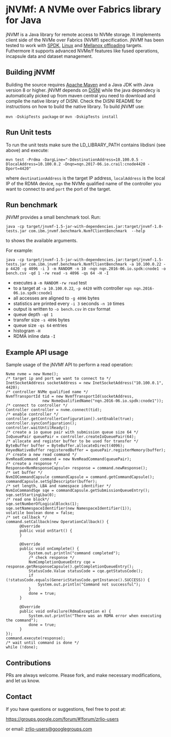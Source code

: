 <!--
{% comment %}

Copyright (C) 2018, IBM Corporation

Licensed to the Apache Software Foundation (ASF) under one or more
contributor license agreements.  See the NOTICE file distributed with
this work for additional information regarding copyright ownership.
The ASF licenses this file to You under the Apache License, Version 2.0
(the "License"); you may not use this file except in compliance with
the License.  You may obtain a copy of the License at

   http://www.apache.org/licenses/LICENSE-2.0

Unless required by applicable law or agreed to in writing, software
distributed under the License is distributed on an "AS IS" BASIS,
WITHOUT WARRANTIES OR CONDITIONS OF ANY KIND, either express or implied.
See the License for the specific language governing permissions and
limitations under the License.
{% endcomment %}
-->

# jNVMf: A NVMe over Fabrics library for Java
jNVMf is a Java library for remote access to NVMe storage. It implements client side of the NVMe over Fabrics (NVMf) specification. jNVMf has been tested to work with [SPDK](http://www.spdk.io), [Linux](http://www.kernel.org) and [Mellanox offloading](https://community.mellanox.com/docs/DOC-2918) targets. Futhermore it supports advanced NVMe/f features like fused operations, incapsule data and dataset management.

## Building jNVMf

Building the source requires [Apache Maven](http://maven.apache.org/) and a Java JDK with Java version 8 or higher.
jNVMf depends on [DiSNI](http://www.github.com/zrlio/disni) while the java dependecy is automatically picked up from maven central you need to download and compile the native library of DiSNI. Check the DiSNI README for instructions on how to build the native library. To build jNVMf use:

``mvn -DskipTests package`` or ``mvn -DskipTests install``

## Run Unit tests

To run the unit tests make sure the LD_LIBRARY_PATH contains libdisni (see above) and execute:

``mvn test -Prdma -DargLine="-DdestinationAddress=10.100.0.5 -DlocalAddress=10.100.0.2 -Dnqn=nqn.2017-06.io.crail:cnode4420 -Dport=4420"``

where ``destinationAddress`` is the target IP address, ``localAddress`` is the local IP of the RDMA device, ``nqn`` the NVMe qualified name of the controller you want to connect to and ``port`` the port of the target.

## Run benchmark

jNVMf provides a small benchmark tool. Run:

``java -cp target/jnvmf-1.5-jar-with-dependencies.jar:target/jnvmf-1.0-tests.jar com.ibm.jnvmf.benchmark.NvmfClientBenchmark 
--help``

to shows the available arguments. 

For example:

``java -cp target/jnvmf-1.5-jar-with-dependencies.jar:target/jnvmf-1.5-tests.jar com.ibm.jnvmf.benchmark.NvmfClientBenchmark -a 10.100.0.22 -p 4420 -g 4096 -i 3 -m RANDOM -n 10 -nqn nqn.2016-06.io.spdk:cnode1 -o bench.csv -qd 1 -rw read -s 4096 -qs 64 -H -I``

* executes a ``-m RANDOM`` ``-rw read`` test
* to a target at ``-a 10.100.0.22``, ``-p 4420`` with controller ``nqn nqn.2016-06.io.spdk:cnode1``
* all accesses are aligned to ``-g 4096`` bytes
* statistics are printed every ``-i 3`` seconds ``-n 10`` times
* output is written to ``-o bench.csv`` in csv format
* queue depth ``-qd 1``
* transfer size ``-s 4096`` bytes
* queue size ``-qs 64`` entries
* histogram ``-H``
* RDMA inline data ``-I``

## Example API usage

Sample usage of the jNVMf API to perform a read operation:

```
Nvme nvme = new Nvme();
/* target ip and port we want to connect to */
InetSocketAddress socketAddress = new InetSocketAddress("10.100.0.1", 4420);
/* controller NVMe qualified name */
NvmfTransportId tid = new NvmfTransportId(socketAddress,
                new NvmeQualifiedName("nqn.2016-06.io.spdk:cnode1"));
/* connect to controller */
Controller controller = nvme.connect(tid);
/* enable controller */
controller.getControllerConfiguration().setEnable(true);
controller.syncConfiguration();
controller.waitUntilReady();
/* create a io queue pair with submission queue size 64 */
IoQueuePair queuePair = controller.createIoQueuePair(64);
/* allocate and register buffer to be used for transfer */
ByteBuffer buffer = ByteBuffer.allocateDirect(4096);
KeyedNativeBuffer registeredBuffer = queuePair.registerMemory(buffer);
/* create a new read command */
NvmReadCommand command = new NvmReadCommand(queuePair);
/* create a response */
Response<NvmResponseCapsule> response = command.newResponse();
/* set buffer */
NvmIOCommandCapsule commandCapsule = command.getCommandCapsule();
commandCapsule.setSglDescriptor(buffer);
/* set length, LBA and namespace identifier */
NvmIoCommandSqe sqe = commandCapsule.getSubmissionQueueEntry();
sqe.setStartingLba(0);
/* read one block*/
sqe.setNumberOfLogicalBlocks(1);
sqe.setNamespaceIdentifier(new NamespaceIdentifier(1));
volatile boolean done = false;
/* set callback */
command.setCallback(new OperationCallback() {
      @Override
      public void onStart() {
      }

      @Override
      public void onComplete() {
          System.out.println("command completed");
          /* check response */
          NvmCompletionQueueEntry cqe = response.getResponseCapsule().getCompletionQueueEntry();
          StatusCode.Value statusCode = cqe.getStatusCode();
          if (!statusCode.equals(GenericStatusCode.getInstance().SUCCESS)) {
              System.out.println("Command not successful");
          }
          done = true;
      }

      @Override
      public void onFailure(RdmaException e) {
          System.out.println("There was an RDMA error when executing the command");
          done = true;
      }
});
command.execute(response);
/* wait until command is done */
while (!done);
```

## Contributions

PRs are always welcome. Please fork, and make necessary modifications, and let us know. 

## Contact 

If you have questions or suggestions, feel free to post at:

https://groups.google.com/forum/#!forum/zrlio-users

or email: zrlio-users@googlegroups.com

